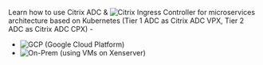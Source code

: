Learn how to use Citrix ADC & ![Citrix Ingress Controller](https://github.com/citrix/citrix-k8s-ingress-controller) for microservices architecture based on Kubernetes (Tier 1 ADC as Citrix ADC VPX, Tier 2 ADC as Citrix ADC CPX) - 

* ![GCP (Google Cloud Platform)](https://github.com/citrix/example-cpx-vpx-for-kubernetes-2-tier-microservices/edit/master/gcp) 
* ![On-Prem (using VMs on Xenserver)](https://github.com/citrix/example-cpx-vpx-for-kubernetes-2-tier-microservices/edit/master/on-prem)
